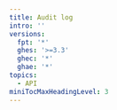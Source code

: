 ```yaml
---
title: Audit log
intro: ''
versions:
  fpt: '*'
  ghes: '>=3.3'
  ghec: '*'
  ghae: '*'
topics:
  - API
miniTocMaxHeadingLevel: 3
---
```


